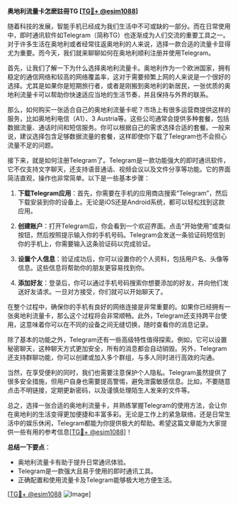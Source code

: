**奥地利流量卡怎麽註冊TG [[TG💪+ @esim1088](https://t.me/s/esim1088)]**

随着科技的发展，智能手机已经成为我们生活中不可或缺的一部分。而在日常使用中，即时通讯软件如Telegram（简称TG）也逐渐成为人们交流的重要工具之一。对于许多生活在奥地利或者经常往返奥地利的人来说，选择一款合适的流量卡显得尤为重要。而今天，我们就来聊聊如何在奥地利顺利注册并使用Telegram。

首先，让我们了解一下为什么选择奥地利流量卡。奥地利作为一个欧洲国家，拥有稳定的通信网络和较高的网络覆盖率，这对于需要频繁上网的人来说是一个很好的选择。尤其是如果你是短期旅行者，或者是刚搬到奥地利的新居民，一张优质的奥地利流量卡可以帮助你快速适应当地的生活节奏，并且保持与外界的联系。

那么，如何购买一张适合自己的奥地利流量卡呢？市场上有很多运营商提供这样的服务，比如奥地利电信（A1）、3 Austria等。这些公司通常会提供多种套餐，包括数据流量、通话时间和短信服务。你可以根据自己的需求选择合适的套餐。一般来说，建议选择包含足够数据流量的套餐，这样即使你下载了Telegram也不会担心流量不足的问题。

接下来，就是如何注册Telegram了。Telegram是一款功能强大的即时通讯软件，它不仅支持文字聊天，还支持语音通话、视频会议以及文件分享等功能。它的界面简洁直观，操作也非常简单。以下是一些基本步骤：

1. **下载Telegram应用**：首先，你需要在手机的应用商店搜索“Telegram”，然后下载安装到你的设备上。无论是iOS还是Android系统，都可以轻松找到这款应用。

2. **创建账户**：打开Telegram后，你会看到一个欢迎界面。点击“开始使用”或类似按钮，然后按照提示输入你的手机号码。Telegram会发送一条验证码短信到你的手机上，你需要输入这条验证码以完成验证。

3. **设置个人信息**：验证成功后，你可以设置你的个人资料，包括用户名、头像等信息。这些信息将帮助你的朋友更容易找到你。

4. **添加好友**：登录后，你可以通过手机号码搜索你想要添加的好友，并向他们发送好友请求。一旦对方接受，你们就可以开始聊天了。

在整个过程中，确保你的手机有良好的网络连接是非常重要的。如果你已经拥有一张奥地利流量卡，那么这个过程将会非常顺畅。此外，Telegram还支持跨平台使用，这意味着你可以在不同的设备之间无缝切换，随时查看你的消息记录。

除了基本的功能之外，Telegram还有一些高级特性值得探索。例如，它可以设置秘密聊天，这种聊天方式更加安全，所有的消息都会自动销毁。另外，Telegram还支持群聊功能，你可以创建或加入多个群组，与多人同时进行高效的沟通。

当然，在享受便利的同时，我们也需要注意保护个人隐私。Telegram虽然提供了很多安全措施，但用户自身也需要提高警惕，避免泄露敏感信息。比如，不要随意点击不明链接，定期更新密码，以及谨慎处理陌生人发来的文件等。

总之，选择一张合适的奥地利流量卡，并熟练掌握Telegram的使用方法，会让你在奥地利的生活变得更加便捷和丰富多彩。无论是工作上的紧急联络，还是日常生活中的娱乐休闲，Telegram都能为你提供极大的帮助。希望这篇文章能为大家提供一些有用的参考信息[[TG💪+ @esim1088](https://t.me/s/esim1088)]！

**总结一下要点**：
- 奥地利流量卡有助于提升日常通讯体验。
- Telegram是一款强大且易于使用的即时通讯工具。
- 正确配置和使用流量卡及Telegram能够极大地方便生活。

[[TG💪+ @esim1088](https://t.me/s/esim1088) ![Image](https://i.postimg.cc/4NQfJmqS/Snipaste-2025-05-13-00-14-12.png)]
